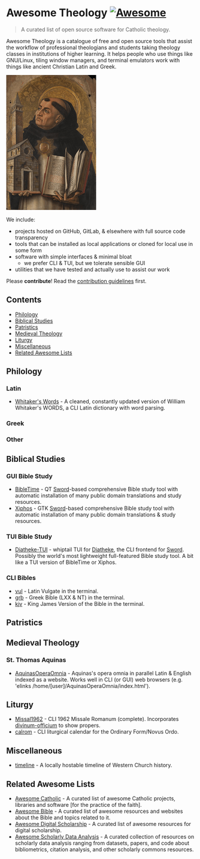# Awesome Theology [![Awesome](https://awesome.re/badge-flat2.svg)](https://awesome.re)

> A curated list of open source software for Catholic theology.

Awesome Theology is a catalogue of free and open source tools that assist the workflow of professional theologians and students taking theology classes in institutions of higher learning. It helps people who use things like GNU/Linux, tiling window managers, and terminal emulators work with things like ancient Christian Latin and Greek.

![aquinas](aquinas.png)

We include:
- projects hosted on GitHub, GitLab, & elsewhere with full source code transparency
- tools that can be installed as local applications or cloned for local use in some form
- software with simple interfaces & minimal bloat
    - we prefer CLI & TUI, but we tolerate sensible GUI
- utilities that we have tested and actually use to assist our work

Please **contribute**! Read the [contribution guidelines](contributing.md) first.

## Contents

- [Philology](#philology)
- [Biblical Studies](#bible)
- [Patristics](#patristics)
- [Medieval Theology](#medieval-theology)
- [Liturgy](#liturgy)
- [Miscellaneous](#miscellaneous)
- [Related Awesome Lists](#related-awesome-lists)

## Philology

### Latin

- [Whitaker's Words](https://github.com/srophe/srophe-app-data) - A cleaned, constantly updated version of William Whitaker's WORDS, a CLI Latin dictionary with word parsing.

### Greek

### Other

## Biblical Studies

### GUI Bible Study
- [BibleTime](https://github.com/bibletime/bibletime) - QT [Sword](https://crosswire.org/sword/index.jsp)-based comprehensive Bible study tool with automatic installation of many public domain translations and study resources.
- [Xiphos](https://github.com/crosswire/xiphos) - GTK [Sword](https://crosswire.org/sword/index.jsp)-based comprehensive Bible study tool with automatic installation of many public domain translations & study resources.

### TUI Bible Study
- [Diatheke-TUI](https://github.com/ct-woodland/diatheke-tui) - whiptail TUI for [Diatheke](https://wiki.crosswire.org/Frontends:Diatheke), the CLI frontend for [Sword](https://crosswire.org/sword/index.jsp). Possibly the world's most lightweight full-featured Bible study tool. A bit like a TUI version of BibleTime or Xiphos.

### CLI Bibles
- [vul](https://github.com/LukeSmithxyz/vul) - Latin Vulgate in the terminal.
- [grb](https://github.com/LukeSmithxyz/grb) - Greek Bible (LXX & NT) in the terminal.
- [kjv](https://github.com/bontibon/kjv) - King James Version of the Bible in the terminal.

## Patristics

## Medieval Theology

### St. Thomas Aquinas

- [AquinasOperaOmnia](https://github.com/Geremia/AquinasOperaOmnia) - Aquinas's opera omnia in parallel Latin & English indexed as a website. Works well in CLI (or GUI) web browsers (e.g. 'elinks /home/[user]/AquinasOperaOmnia/index.html').

## Liturgy

- [Missal1962](https://github.com/mmolenda/Missal1962) - CLI 1962 Missale Romanum (complete). Incorporates [divinum-officium](https://github.com/DivinumOfficium/divinum-officium) to show propers.
- [calrom](https://github.com/calendarium-romanum/calrom) - CLI liturgical calendar for the Ordinary Form/Novus Ordo.

## Miscellaneous

- [timeline](https://github.com/Kazark/timeline) - A locally hostable timeline of Western Church history.

## Related Awesome Lists

- [Awesome Catholic](https://github.com/servusDei2018/awesome-catholic) - A curated list of awesome Catholic projects, libraries and software [for the practice of the faith].
- [Awesome Bible](https://github.com/awesome-bible/awesome-bible.github.io) - A curated list of awesome resources and websites about the Bible and topics related to it.
- [Awesome Digital Scholarship](https://github.com/ubc-library-rc/awesome-digital-scholarship) - A curated list of awesome resources for digital scholarship.
- [Awesome Scholarly Data Analysis](https://github.com/napsternxg/awesome-scholarly-data-analysis) - A curated collection of resources on scholarly data analysis ranging from datasets, papers, and code about bibliometrics, citation analysis, and other scholarly commons resources.
